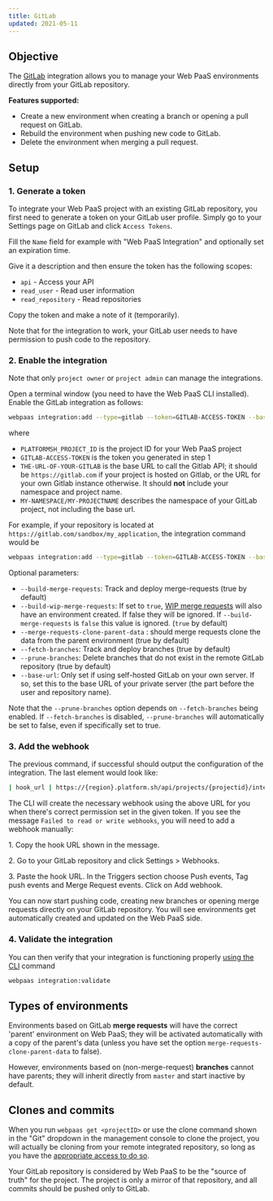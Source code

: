 ```yaml
---
title: GitLab
updated: 2021-05-11
---
```


## Objective  

The [GitLab](https://gitlab.com) integration allows you to manage your Web PaaS environments directly from your GitLab repository.

**Features supported:**

* Create a new environment when creating a branch or opening a pull request on GitLab.
* Rebuild the environment when pushing new code to GitLab.
* Delete the environment when merging a pull request.

## Setup

### 1. Generate a token

To integrate your Web PaaS project with an existing GitLab repository, you first need to generate a token on your GitLab user profile. Simply go to your Settings page on GitLab and click `Access Tokens`.

Fill the `Name` field for example with "Web PaaS Integration" and optionally set an expiration time.

Give it a description and then ensure the token has the following scopes:

 * `api`  - Access your API
 * `read_user` - Read user information
 * `read_repository` - Read repositories

Copy the token and make a note of it (temporarily).

Note that for the integration to work, your GitLab user needs to have permission to push code to the repository.

### 2. Enable the integration

Note that only `project owner` or `project admin` can manage the integrations.

Open a terminal window (you need to have the Web PaaS CLI installed). Enable the GitLab integration as follows:

```bash
webpaas integration:add --type=gitlab --token=GITLAB-ACCESS-TOKEN --base-url=THE-URL-OF-YOUR-GITLAB --server-project=MY-NAMESPACE/MY-PROJECTNAME --project=PLATFORMSH_PROJECT_ID
```

where
* `PLATFORMSH_PROJECT_ID` is the project ID for your Web PaaS project
* `GITLAB-ACCESS-TOKEN` is the token you generated in step 1
* `THE-URL-OF-YOUR-GITLAB` is the base URL to call the Gitlab API; it should be `https://gitlab.com` if your project is hosted on Gitlab, or the URL for your own Gitlab instance otherwise. It should **not** include your namespace and project name.
* `MY-NAMESPACE/MY-PROJECTNAME` describes the namespace of your GitLab project, not including the base url.

For example, if your repository is located at `https://gitlab.com/sandbox/my_application`, the integration command would be

```bash
webpaas integration:add --type=gitlab --token=GITLAB-ACCESS-TOKEN --base-url=https://gitlab.com --server-project=sandbox/my_application --project=PLATFORMSH_PROJECT_ID
```

Optional parameters:

* `--build-merge-requests`: Track and deploy merge-requests (true by default)
* `--build-wip-merge-requests`: If set to `true`, [WIP merge requests](https://docs.gitlab.com/ee/user/project/merge_requests/work_in_progress_merge_requests.html) will also have an environment created.  If false they will be ignored.  If `--build-merge-requests` is `false` this value is ignored.  (`true` by default)
* `--merge-requests-clone-parent-data` : should merge requests clone the data from the parent environment (true by default)
* `--fetch-branches`: Track and deploy branches (true by default)
* `--prune-branches`: Delete branches that do not exist in the remote GitLab repository (true by default)
* `--base-url`: Only set if using self-hosted GitLab on your own server.  If so, set this to the base URL of your private server (the part before the user and repository name).

Note that the `--prune-branches` option depends on `--fetch-branches` being enabled.  If `--fetch-branches` is disabled, `--prune-branches` will automatically be set to false, even if specifically set to true.

### 3. Add the webhook

The previous command, if successful should output the configuration of the integration. The last element would look like:

```bash
| hook_url | https://{region}.platform.sh/api/projects/{projectid}/integrations/{hook_id}/hook |
```

The CLI will create the necessary webhook using the above URL for you when there's correct permission set in the given token. If you see the message `Failed to read or write webhooks`, you will need to add a webhook manually:

1\. Copy the hook URL shown in the message.

2\. Go to your GitLab repository and click Settings > Webhooks.

3\. Paste the hook URL. In the Triggers section choose Push events, Tag push events and Merge Request events. Click on Add webhook.

You can now start pushing code, creating new branches or opening merge requests directly on your GitLab repository. You will see environments get automatically created and updated on the Web PaaS side.

### 4. Validate the integration

You can then verify that your integration is functioning properly [using the CLI](integrations-overview#validating-integrations.) command

```bash
webpaas integration:validate
```

## Types of environments

Environments based on GitLab **merge requests** will have the correct 'parent' environment on Web PaaS; they will be activated automatically with a copy of the parent's data (unless you have set the option `merge-requests-clone-parent-data` to false).

However, environments based on (non-merge-request) **branches** cannot have parents; they will inherit directly from `master` and start inactive by default.

## Clones and commits

When you run `webpaas get <projectID>` or use the clone command shown in the "Git" dropdown in the management console to clone the project, you will actually be cloning from your remote integrated repository, so long as you have the [appropriate access to do so](administration-users#user-access-and-integrations.). 

Your GitLab repository is considered by Web PaaS to be the "source of truth" for the project. The project is only a mirror of that repository, and all commits should be pushed only to GitLab.
